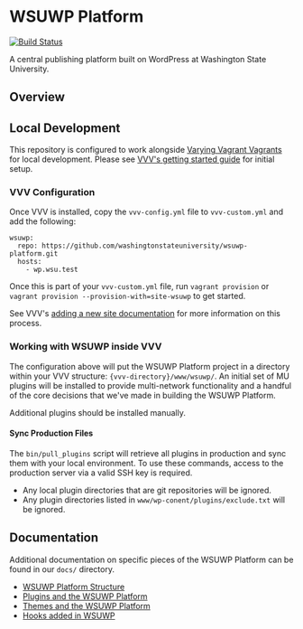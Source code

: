 # WSUWP Platform

[![Build Status](https://travis-ci.org/washingtonstateuniversity/WSUWP-Platform.svg?branch=master)](https://travis-ci.org/washingtonstateuniversity/WSUWP-Platform)

A central publishing platform built on WordPress at Washington State University.

## Overview

## Local Development

This repository is configured to work alongside [Varying Vagrant Vagrants](https://varyingvagrantvagrants.org/) for local development. Please see [VVV's getting started guide](https://varyingvagrantvagrants.org/docs/en-US/installation/software-requirements/) for initial setup.

### VVV Configuration

Once VVV is installed, copy the `vvv-config.yml` file to `vvv-custom.yml` and add the following:

```
wsuwp:
  repo: https://github.com/washingtonstateuniversity/wsuwp-platform.git
  hosts:
    - wp.wsu.test
```

Once this is part of your `vvv-custom.yml` file, run `vagrant provision` or `vagrant provision --provision-with=site-wsuwp` to get started.

See VVV's [adding a new site documentation](https://varyingvagrantvagrants.org/docs/en-US/adding-a-new-site/) for more information on this process.

### Working with WSUWP inside VVV

The configuration above will put the WSUWP Platform project in a directory within your VVV structure: `{vvv-directory}/www/wsuwp/`. An initial set of MU plugins will be installed to provide multi-network functionality and a handful of the core decisions that we've made in building the WSUWP Platform.

Additional plugins should be installed manually.

#### Sync Production Files

The `bin/pull_plugins` script will retrieve all plugins in production and sync them with your local environment. To use these commands, access to the production server via a valid SSH key is required.

* Any local plugin directories that are git repositories will be ignored.
* Any plugin directories listed in `www/wp-conent/plugins/exclude.txt` will be ignored.

## Documentation

Additional documentation on specific pieces of the WSUWP Platform can be found in our `docs/` directory.

* [WSUWP Platform Structure](https://github.com/washingtonstateuniversity/WSUWP-Platform/blob/master/docs/platform-structure.md)
* [Plugins and the WSUWP Platform](https://github.com/washingtonstateuniversity/WSUWP-Platform/blob/master/docs/plugins.md)
* [Themes and the WSUWP Platform](https://github.com/washingtonstateuniversity/WSUWP-Platform/blob/master/docs/themes.md)
* [Hooks added in WSUWP](https://github.com/washingtonstateuniversity/WSUWP-Platform/blob/master/docs/hooks.md)
